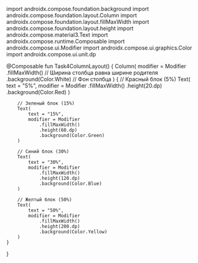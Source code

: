import androidx.compose.foundation.background
import androidx.compose.foundation.layout.Column
import androidx.compose.foundation.layout.fillMaxWidth
import androidx.compose.foundation.layout.height
import androidx.compose.material3.Text
import androidx.compose.runtime.Composable
import androidx.compose.ui.Modifier
import androidx.compose.ui.graphics.Color
import androidx.compose.ui.unit.dp

@Composable
fun Task4ColumnLayout() {
    Column(
        modifier = Modifier
            .fillMaxWidth() // Ширина столбца равна ширине родителя
            .background(Color.White) // Фон столбца
    ) {
        // Красный блок (5%)
        Text(
            text = "5%",
            modifier = Modifier
                .fillMaxWidth()
                .height(20.dp)
                .background(Color.Red)
        )

        // Зеленый блок (15%)
        Text(
            text = "15%",
            modifier = Modifier
                .fillMaxWidth()
                .height(60.dp)
                .background(Color.Green)
        )

        // Синий блок (30%)
        Text(
            text = "30%",
            modifier = Modifier
                .fillMaxWidth()
                .height(120.dp)
                .background(Color.Blue)
        )

        // Желтый блок (50%)
        Text(
            text = "50%",
            modifier = Modifier
                .fillMaxWidth()
                .height(200.dp)
                .background(Color.Yellow)
        )
    }
}
